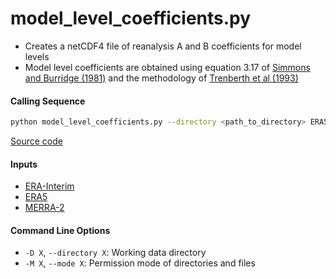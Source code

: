 model_level_coefficients.py
===========================

- Creates a netCDF4 file of reanalysis A and B coefficients for model levels
- Model level coefficients are obtained using equation 3.17 of [Simmons and Burridge (1981)](https://doi.org/10.1175/1520-0493(1981)109<0758:AEAAMC>2.0.CO;2) and the methodology of [Trenberth et al (1993)](https://doi.org/10.5065/D6HX19NH)

#### Calling Sequence
```bash
python model_level_coefficients.py --directory <path_to_directory> ERA5 MERRA-2
```
[Source code](https://github.com/tsutterley/model-harmonics/blob/main/reanalysis/model_level_coefficients.py)

#### Inputs
- [ERA-Interim](http://apps.ecmwf.int/datasets/data/interim-full-moda)
- [ERA5](http://apps.ecmwf.int/data-catalogues/era5/?class=ea)
- [MERRA-2](https://gmao.gsfc.nasa.gov/reanalysis/MERRA-2/)

#### Command Line Options
- `-D X`, `--directory X`: Working data directory
- `-M X`, `--mode X`: Permission mode of directories and files
